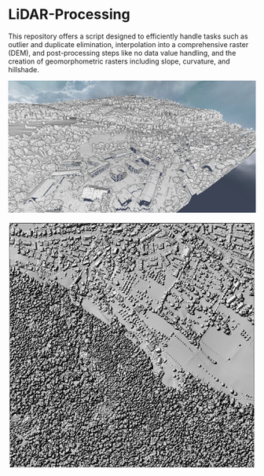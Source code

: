 # LiDAR-Processing
This repository offers a script designed to efficiently handle tasks such as outlier and duplicate elimination, interpolation into a comprehensive raster (DEM), and post-processing steps like no data value handling, and the creation of geomorphometric rasters including slope, curvature, and hillshade.

![Screenshot](Potree.JPG)

![Screenshot](dsm.gif)

